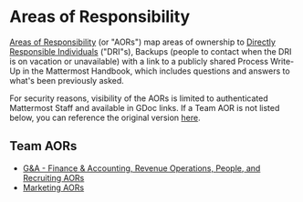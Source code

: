 # Areas of Responsibility

[Areas of Responsibility](../../company/about-mattermost/list-of-terms.md#aor) \(or "AORs"\) map areas of ownership to [Directly Responsible Individuals](../../company/about-mattermost/list-of-terms.md#dri) \("DRI"s\), Backups \(people to contact when the DRI is on vacation or unavailable\) with a link to a publicly shared Process Write-Up in the Mattermost Handbook, which includes questions and answers to what's been previously asked.
  
For security reasons, visibility of the AORs is limited to authenticated Mattermost Staff and available in GDoc links. If a Team AOR is not listed below, you can reference the original version [here](https://docs.google.com/spreadsheets/d/1Vsx8vTo56tGR6SUcrX_5lTMrEcujJE-MIsKg5o7xiUA/edit#gid=0). 

## Team AORs
* [G&A - Finance & Accounting, Revenue Operations, People, and Recruiting AORs](https://docs.google.com/spreadsheets/d/1iSnhnQrshyZf2NSxoWOjJ0_e-sbqA6A-GrJ5G2h2wZo/edit#gid=0)
* [Marketing AORs](https://docs.google.com/spreadsheets/d/1cE17L60esYW8gCF9eJkLAXer8ND32nXxak04fBk6dPg/edit#gid=1558109683)
